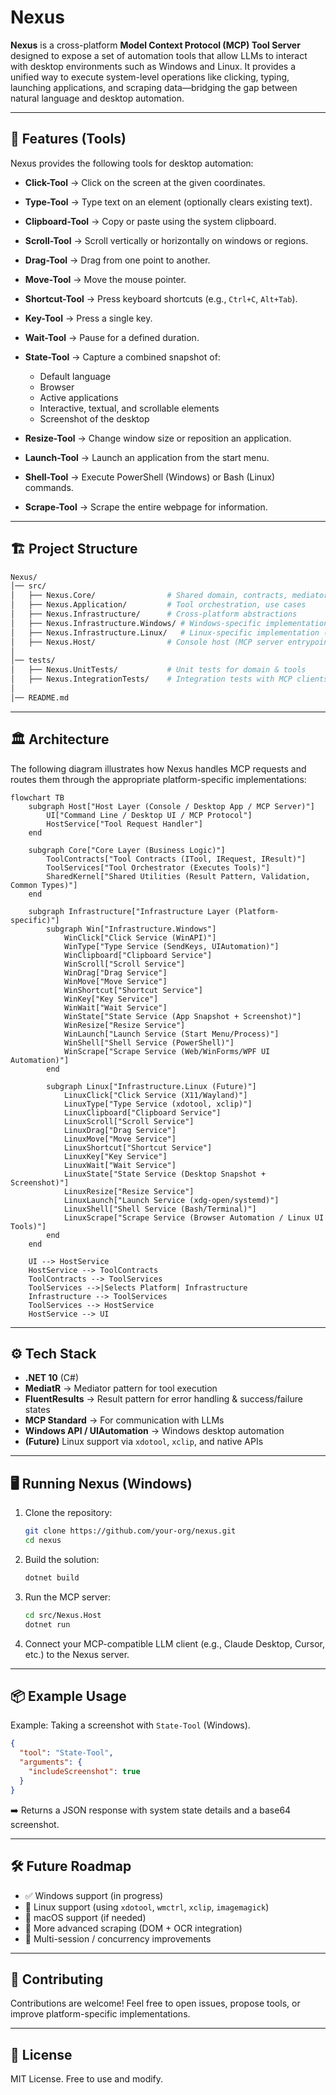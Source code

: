 # Nexus

**Nexus** is a cross-platform **Model Context Protocol (MCP) Tool Server** designed to expose a set of automation tools that allow LLMs to interact with desktop environments such as Windows and Linux.
It provides a unified way to execute system-level operations like clicking, typing, launching applications, and scraping data—bridging the gap between natural language and desktop automation.

---

## 🚀 Features (Tools)

Nexus provides the following tools for desktop automation:

* **Click-Tool** → Click on the screen at the given coordinates.
* **Type-Tool** → Type text on an element (optionally clears existing text).
* **Clipboard-Tool** → Copy or paste using the system clipboard.
* **Scroll-Tool** → Scroll vertically or horizontally on windows or regions.
* **Drag-Tool** → Drag from one point to another.
* **Move-Tool** → Move the mouse pointer.
* **Shortcut-Tool** → Press keyboard shortcuts (e.g., `Ctrl+C`, `Alt+Tab`).
* **Key-Tool** → Press a single key.
* **Wait-Tool** → Pause for a defined duration.
* **State-Tool** → Capture a combined snapshot of:

  * Default language
  * Browser
  * Active applications
  * Interactive, textual, and scrollable elements
  * Screenshot of the desktop
* **Resize-Tool** → Change window size or reposition an application.
* **Launch-Tool** → Launch an application from the start menu.
* **Shell-Tool** → Execute PowerShell (Windows) or Bash (Linux) commands.
* **Scrape-Tool** → Scrape the entire webpage for information.

---

## 🏗 Project Structure

```bash
Nexus/
│── src/
│   ├── Nexus.Core/                # Shared domain, contracts, mediator handlers
│   ├── Nexus.Application/         # Tool orchestration, use cases
│   ├── Nexus.Infrastructure/      # Cross-platform abstractions
│   ├── Nexus.Infrastructure.Windows/ # Windows-specific implementation
│   ├── Nexus.Infrastructure.Linux/   # Linux-specific implementation (future)
│   ├── Nexus.Host/                # Console host (MCP server entrypoint)
│
│── tests/
│   ├── Nexus.UnitTests/           # Unit tests for domain & tools
│   ├── Nexus.IntegrationTests/    # Integration tests with MCP clients
│
│── README.md
```

---

## 🏛 Architecture

The following diagram illustrates how Nexus handles MCP requests and routes them through the appropriate platform-specific implementations:

```mermaid
flowchart TB
    subgraph Host["Host Layer (Console / Desktop App / MCP Server)"]
        UI["Command Line / Desktop UI / MCP Protocol"]
        HostService["Tool Request Handler"]
    end

    subgraph Core["Core Layer (Business Logic)"]
        ToolContracts["Tool Contracts (ITool, IRequest, IResult)"]
        ToolServices["Tool Orchestrator (Executes Tools)"]
        SharedKernel["Shared Utilities (Result Pattern, Validation, Common Types)"]
    end

    subgraph Infrastructure["Infrastructure Layer (Platform-specific)"]
        subgraph Win["Infrastructure.Windows"]
            WinClick["Click Service (WinAPI)"]
            WinType["Type Service (SendKeys, UIAutomation)"]
            WinClipboard["Clipboard Service"]
            WinScroll["Scroll Service"]
            WinDrag["Drag Service"]
            WinMove["Move Service"]
            WinShortcut["Shortcut Service"]
            WinKey["Key Service"]
            WinWait["Wait Service"]
            WinState["State Service (App Snapshot + Screenshot)"]
            WinResize["Resize Service"]
            WinLaunch["Launch Service (Start Menu/Process)"]
            WinShell["Shell Service (PowerShell)"]
            WinScrape["Scrape Service (Web/WinForms/WPF UI Automation)"]
        end

        subgraph Linux["Infrastructure.Linux (Future)"]
            LinuxClick["Click Service (X11/Wayland)"]
            LinuxType["Type Service (xdotool, xclip)"]
            LinuxClipboard["Clipboard Service"]
            LinuxScroll["Scroll Service"]
            LinuxDrag["Drag Service"]
            LinuxMove["Move Service"]
            LinuxShortcut["Shortcut Service"]
            LinuxKey["Key Service"]
            LinuxWait["Wait Service"]
            LinuxState["State Service (Desktop Snapshot + Screenshot)"]
            LinuxResize["Resize Service"]
            LinuxLaunch["Launch Service (xdg-open/systemd)"]
            LinuxShell["Shell Service (Bash/Terminal)"]
            LinuxScrape["Scrape Service (Browser Automation / Linux UI Tools)"]
        end
    end

    UI --> HostService
    HostService --> ToolContracts
    ToolContracts --> ToolServices
    ToolServices -->|Selects Platform| Infrastructure
    Infrastructure --> ToolServices
    ToolServices --> HostService
    HostService --> UI
```

---

## ⚙️ Tech Stack

* **.NET 10** (C#)
* **MediatR** → Mediator pattern for tool execution
* **FluentResults** → Result pattern for error handling & success/failure states
* **MCP Standard** → For communication with LLMs
* **Windows API / UIAutomation** → Windows desktop automation
* **(Future)** Linux support via `xdotool`, `xclip`, and native APIs

---

## 🖥 Running Nexus (Windows)

1. Clone the repository:

   ```bash
   git clone https://github.com/your-org/nexus.git
   cd nexus
   ```

2. Build the solution:

   ```bash
   dotnet build
   ```

3. Run the MCP server:

   ```bash
   cd src/Nexus.Host
   dotnet run
   ```

4. Connect your MCP-compatible LLM client (e.g., Claude Desktop, Cursor, etc.) to the Nexus server.

---

## 📦 Example Usage

Example: Taking a screenshot with `State-Tool` (Windows).

```json
{
  "tool": "State-Tool",
  "arguments": {
    "includeScreenshot": true
  }
}
```

➡️ Returns a JSON response with system state details and a base64 screenshot.

---

## 🛠 Future Roadmap

* ✅ Windows support (in progress)
* 🔲 Linux support (using `xdotool`, `wmctrl`, `xclip`, `imagemagick`)
* 🔲 macOS support (if needed)
* 🔲 More advanced scraping (DOM + OCR integration)
* 🔲 Multi-session / concurrency improvements

---

## 🤝 Contributing

Contributions are welcome! Feel free to open issues, propose tools, or improve platform-specific implementations.

---

## 📜 License

MIT License. Free to use and modify.
